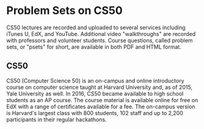 # Problem Sets on CS50

CS50 lectures are recorded and uploaded to several services including iTunes U, EdX, and YouTube. Additional video "walkthroughs" are recorded with professors and volunteer students. Course questions, called problem sets, or "psets" for short, are available in both PDF and HTML format.

## CS50

CS50 (Computer Science 50) is an on-campus and online introductory course on computer science taught at Harvard University and, as of 2015, Yale University as well. In 2016, CS50 became available to high school students as an AP course. The course material is available online for free on EdX with a range of certificates available for a fee. The on-campus version is Harvard's largest class with 800 students, 102 staff and up to 2,200 participants in their regular hackathons.
